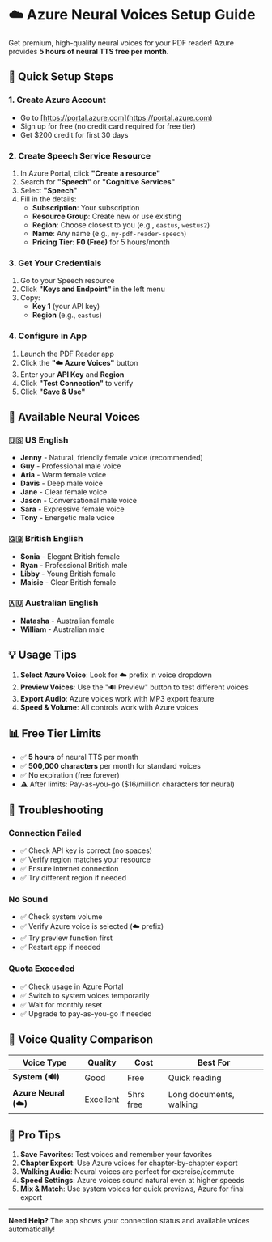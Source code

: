 # ☁️ Azure Neural Voices Setup Guide

Get premium, high-quality neural voices for your PDF reader! Azure provides **5 hours of neural TTS free per month**.

## 🎯 Quick Setup Steps

### 1. Create Azure Account
- Go to [https://portal.azure.com](https://portal.azure.com)
- Sign up for free (no credit card required for free tier)
- Get $200 credit for first 30 days

### 2. Create Speech Service Resource
1. In Azure Portal, click **"Create a resource"**
2. Search for **"Speech"** or **"Cognitive Services"**
3. Select **"Speech"**
4. Fill in the details:
   - **Subscription**: Your subscription
   - **Resource Group**: Create new or use existing
   - **Region**: Choose closest to you (e.g., `eastus`, `westus2`)
   - **Name**: Any name (e.g., `my-pdf-reader-speech`)
   - **Pricing Tier**: **F0 (Free)** for 5 hours/month

### 3. Get Your Credentials
1. Go to your Speech resource
2. Click **"Keys and Endpoint"** in the left menu
3. Copy:
   - **Key 1** (your API key)
   - **Region** (e.g., `eastus`)

### 4. Configure in App
1. Launch the PDF Reader app
2. Click the **"☁️ Azure Voices"** button
3. Enter your **API Key** and **Region**
4. Click **"Test Connection"** to verify
5. Click **"Save & Use"**

## 🎵 Available Neural Voices

### 🇺🇸 **US English**
- **Jenny** - Natural, friendly female voice (recommended)
- **Guy** - Professional male voice
- **Aria** - Warm female voice
- **Davis** - Deep male voice
- **Jane** - Clear female voice
- **Jason** - Conversational male voice
- **Sara** - Expressive female voice
- **Tony** - Energetic male voice

### 🇬🇧 **British English**
- **Sonia** - Elegant British female
- **Ryan** - Professional British male
- **Libby** - Young British female
- **Maisie** - Clear British female

### 🇦🇺 **Australian English**
- **Natasha** - Australian female
- **William** - Australian male

## 💡 Usage Tips

1. **Select Azure Voice**: Look for ☁️ prefix in voice dropdown
2. **Preview Voices**: Use the "🔊 Preview" button to test different voices
3. **Export Audio**: Azure voices work with MP3 export feature
4. **Speed & Volume**: All controls work with Azure voices

## 📊 Free Tier Limits

- ✅ **5 hours** of neural TTS per month
- ✅ **500,000 characters** per month for standard voices
- ✅ No expiration (free forever)
- ⚠️ After limits: Pay-as-you-go ($16/million characters for neural)

## 🔧 Troubleshooting

### Connection Failed
- ✅ Check API key is correct (no spaces)
- ✅ Verify region matches your resource
- ✅ Ensure internet connection
- ✅ Try different region if needed

### No Sound
- ✅ Check system volume
- ✅ Verify Azure voice is selected (☁️ prefix)
- ✅ Try preview function first
- ✅ Restart app if needed

### Quota Exceeded
- ✅ Check usage in Azure Portal
- ✅ Switch to system voices temporarily
- ✅ Wait for monthly reset
- ✅ Upgrade to pay-as-you-go if needed

## 🌟 Voice Quality Comparison

| Voice Type | Quality | Cost | Best For |
|------------|---------|------|----------|
| **System (🔊)** | Good | Free | Quick reading |
| **Azure Neural (☁️)** | Excellent | 5hrs free | Long documents, walking |

## 🚀 Pro Tips

1. **Save Favorites**: Test voices and remember your favorites
2. **Chapter Export**: Use Azure voices for chapter-by-chapter export
3. **Walking Audio**: Neural voices are perfect for exercise/commute
4. **Speed Settings**: Azure voices sound natural even at higher speeds
5. **Mix & Match**: Use system voices for quick previews, Azure for final export

---

**Need Help?** The app shows your connection status and available voices automatically! 